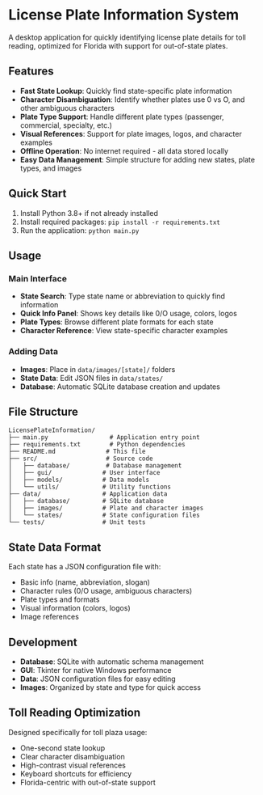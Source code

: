 # License Plate Information System

A desktop application for quickly identifying license plate details for toll reading, optimized for Florida with support for out-of-state plates.

## Features

- **Fast State Lookup**: Quickly find state-specific plate information
- **Character Disambiguation**: Identify whether plates use 0 vs O, and other ambiguous characters  
- **Plate Type Support**: Handle different plate types (passenger, commercial, specialty, etc.)
- **Visual References**: Support for plate images, logos, and character examples
- **Offline Operation**: No internet required - all data stored locally
- **Easy Data Management**: Simple structure for adding new states, plate types, and images

## Quick Start

1. Install Python 3.8+ if not already installed
2. Install required packages: `pip install -r requirements.txt`
3. Run the application: `python main.py`

## Usage

### Main Interface
- **State Search**: Type state name or abbreviation to quickly find information
- **Quick Info Panel**: Shows key details like 0/O usage, colors, logos
- **Plate Types**: Browse different plate formats for each state
- **Character Reference**: View state-specific character examples

### Adding Data
- **Images**: Place in `data/images/[state]/` folders
- **State Data**: Edit JSON files in `data/states/` 
- **Database**: Automatic SQLite database creation and updates

## File Structure

```
LicensePlateInformation/
├── main.py                 # Application entry point
├── requirements.txt        # Python dependencies
├── README.md              # This file
├── src/                   # Source code
│   ├── database/          # Database management
│   ├── gui/              # User interface
│   ├── models/           # Data models
│   └── utils/            # Utility functions
├── data/                 # Application data
│   ├── database/         # SQLite database
│   ├── images/           # Plate and character images
│   └── states/           # State configuration files
└── tests/                # Unit tests
```

## State Data Format

Each state has a JSON configuration file with:
- Basic info (name, abbreviation, slogan)
- Character rules (0/O usage, ambiguous characters)
- Plate types and formats
- Visual information (colors, logos)
- Image references

## Development

- **Database**: SQLite with automatic schema management
- **GUI**: Tkinter for native Windows performance
- **Data**: JSON configuration files for easy editing
- **Images**: Organized by state and type for quick access

## Toll Reading Optimization

Designed specifically for toll plaza usage:
- One-second state lookup
- Clear character disambiguation
- High-contrast visual references
- Keyboard shortcuts for efficiency
- Florida-centric with out-of-state support